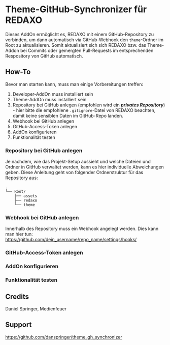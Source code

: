 # Theme-GitHub-Synchronizer für REDAXO

Dieses AddOn ermöglicht es, REDAXO mit einem GitHub-Repository zu verbinden, um dann automatisch via GitHub-Webhook den <code>theme</code>-Ordner im Root zu aktualisieren.
Somit aktualisiert sich sich REDAXO bzw. das Theme-Addon bei Commits oder gemergten Pull-Requests im entsprechenden Respository von GitHub automatisch.

## How-To
Bevor man starten kann, muss man einige Vorbereitungen treffen:
1. Developer-AddOn muss installiert sein
2. Theme-AddOn muss installiert sein
3. Repository bei GitHub anlegen (empfohlen wird ein **_privates Repository_**) - hier bitte die empfohlene ``.gitignore``-Datei von REDAXO beachten, damit keine sensiblen Daten im GitHub-Repo landen.
4. Webhook bei GitHub anlegen
5. GitHub-Access-Token anlegen
6. AddOn konfigurieren
7. Funktionalität testen

### Repository bei GitHub anlegen
Je nachdem, wie das Projekt-Setup aussieht und welche Dateien und Ordner in GitHub verwaltet werden, kann es hier individuelle Abweichungen geben. Diese Anleitung geht von folgender Ordnerstruktur für das Repository aus:
``` 
.
└── Root/
    ├── assets
    ├── redaxo
    └── theme
   ```


### Webhook bei GitHub anlegen
Innerhalb des Repository muss ein Webhook angelegt werden. Dies kann man hier tun: https://github.com/dein_username/repo_name/settings/hooks/

### GitHub-Access-Token anlegen

### AddOn konfigurieren

### Funktionalität testen

## Credits
Daniel Springer, Medienfeuer

## Support
https://github.com/danspringer/theme_gh_synchronizer
